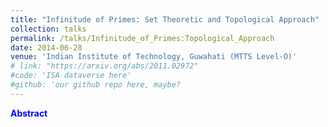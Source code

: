 ```yaml
---
title: "Infinitude of Primes: Set Theoretic and Topological Approach"
collection: talks
permalink: /talks/Infinitude_of_Primes:Topological_Approach
date: 2014-06-28
venue: 'Indian Institute of Technology, Guwahati (MTTS Level-O)'
# link: "https://arxiv.org/abs/2011.02972"
#code: 'ISA dataverse here'
#github: 'our github repo here, maybe?
---
```

<strong style = "color:blue">Abstract</strong>
> 
